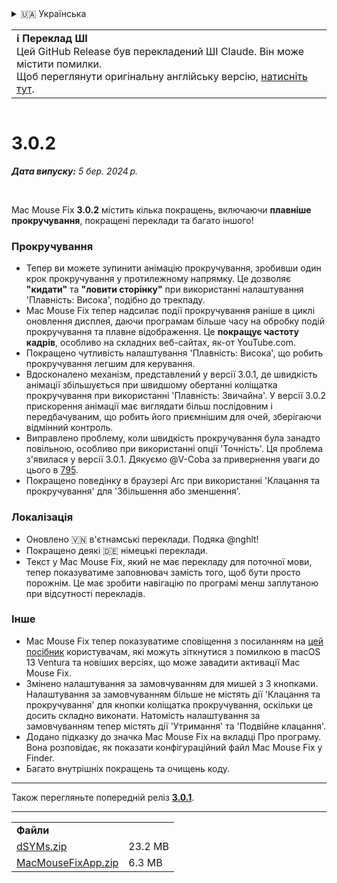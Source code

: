<details>
<summary>🇺🇦 Українська</summary>

[🇬🇧 English (GitHub Release)](https://github.com/noah-nuebling/mac-mouse-fix/releases/tag/3.0.2)\
[🇦🇩 Català](https://redirect.macmousefix.com/?target=mmf-release&tag=3.0.2&locale=ca)\
[🇩🇪 Deutsch](https://redirect.macmousefix.com/?target=mmf-release&tag=3.0.2&locale=de)\
[🇪🇸 Español](https://redirect.macmousefix.com/?target=mmf-release&tag=3.0.2&locale=es)\
[🇫🇷 Français](https://redirect.macmousefix.com/?target=mmf-release&tag=3.0.2&locale=fr)\
[🇮🇩 Indonesia](https://redirect.macmousefix.com/?target=mmf-release&tag=3.0.2&locale=id)\
[🇮🇹 Italiano](https://redirect.macmousefix.com/?target=mmf-release&tag=3.0.2&locale=it)\
[🇭🇺 Magyar](https://redirect.macmousefix.com/?target=mmf-release&tag=3.0.2&locale=hu)\
[🇳🇱 Nederlands](https://redirect.macmousefix.com/?target=mmf-release&tag=3.0.2&locale=nl)\
[🇵🇱 Polski](https://redirect.macmousefix.com/?target=mmf-release&tag=3.0.2&locale=pl)\
[🇧🇷 Português (Brasil)](https://redirect.macmousefix.com/?target=mmf-release&tag=3.0.2&locale=pt-BR)\
[🇵🇹 Português (Portugal)](https://redirect.macmousefix.com/?target=mmf-release&tag=3.0.2&locale=pt-PT)\
[🇷🇴 Română](https://redirect.macmousefix.com/?target=mmf-release&tag=3.0.2&locale=ro)\
[🇸🇪 Svenska](https://redirect.macmousefix.com/?target=mmf-release&tag=3.0.2&locale=sv)\
[🇻🇳 Tiếng Việt](https://redirect.macmousefix.com/?target=mmf-release&tag=3.0.2&locale=vi)\
[🇹🇷 Türkçe](https://redirect.macmousefix.com/?target=mmf-release&tag=3.0.2&locale=tr)\
[🇨🇿 Čeština](https://redirect.macmousefix.com/?target=mmf-release&tag=3.0.2&locale=cs)\
[🇬🇷 Ελληνικά](https://redirect.macmousefix.com/?target=mmf-release&tag=3.0.2&locale=el)\
[🇷🇺 Русский](https://redirect.macmousefix.com/?target=mmf-release&tag=3.0.2&locale=ru)\
**🇺🇦 Українська**\
[🇮🇱 עברית](https://redirect.macmousefix.com/?target=mmf-release&tag=3.0.2&locale=he)\
[🇸🇦 العربية](https://redirect.macmousefix.com/?target=mmf-release&tag=3.0.2&locale=ar)\
[🇮🇳 हिन्दी](https://redirect.macmousefix.com/?target=mmf-release&tag=3.0.2&locale=hi)\
[🇹🇭 ไทย](https://redirect.macmousefix.com/?target=mmf-release&tag=3.0.2&locale=th)\
[🇨🇳 中文 (简体)](https://redirect.macmousefix.com/?target=mmf-release&tag=3.0.2&locale=zh-Hans)\
[🇨🇳 中文 (繁體)](https://redirect.macmousefix.com/?target=mmf-release&tag=3.0.2&locale=zh-Hant)\
[🇭🇰 中文（香港)](https://redirect.macmousefix.com/?target=mmf-release&tag=3.0.2&locale=zh-HK)\
[🇯🇵 日本語](https://redirect.macmousefix.com/?target=mmf-release&tag=3.0.2&locale=ja)\
[🇰🇷 한국어](https://redirect.macmousefix.com/?target=mmf-release&tag=3.0.2&locale=ko)\
[Help translate Mac Mouse Fix to different languages!](https://github.com/noah-nuebling/mac-mouse-fix/discussions/731)
</details>
<table align=><td>
<b>ℹ️ Переклад ШІ</b><br>
Цей GitHub Release був перекладений ШІ Claude. Він може містити помилки.<br>
Щоб переглянути оригінальну англійську версію, <a href="https://github.com/noah-nuebling/mac-mouse-fix/releases/tag/3.0.2">натисніть тут</a>.
</td></table>

<table></table>

# 3.0.2
***Дата випуску:** 5 бер. 2024 р.*

<br>

Mac Mouse Fix **3.0.2** містить кілька покращень, включаючи **плавніше прокручування**, покращені переклади та багато іншого!

### Прокручування

- Тепер ви можете зупинити анімацію прокручування, зробивши один крок прокручування у протилежному напрямку. Це дозволяє **"кидати"** та **"ловити сторінку"** при використанні налаштування 'Плавність: Висока', подібно до трекпаду.
- Mac Mouse Fix тепер надсилає події прокручування раніше в циклі оновлення дисплея, даючи програмам більше часу на обробку подій прокручування та плавне відображення. Це **покращує частоту кадрів**, особливо на складних веб-сайтах, як-от YouTube.com.
- Покращено чутливість налаштування 'Плавність: Висока', що робить прокручування легшим для керування.
- Вдосконалено механізм, представлений у версії 3.0.1, де швидкість анімації збільшується при швидшому обертанні коліщатка прокручування при використанні 'Плавність: Звичайна'. У версії 3.0.2 прискорення анімації має виглядати більш послідовним і передбачуваним, що робить його приємнішим для очей, зберігаючи відмінний контроль.
- Виправлено проблему, коли швидкість прокручування була занадто повільною, особливо при використанні опції 'Точність'. Ця проблема з'явилася у версії 3.0.1. Дякуємо @V-Coba за привернення уваги до цього в [795](https://github.com/noah-nuebling/mac-mouse-fix/issues/795).
- Покращено поведінку в браузері Arc при використанні 'Клацання та прокручування' для 'Збільшення або зменшення'.

### Локалізація

- Оновлено 🇻🇳 в'єтнамські переклади. Подяка @nghlt!
- Покращено деякі 🇩🇪 німецькі переклади.
- Текст у Mac Mouse Fix, який не має перекладу для поточної мови, тепер показуватиме заповнювач замість того, щоб бути просто порожнім. Це має зробити навігацію по програмі менш заплутаною при відсутності перекладів.

### Інше

- Mac Mouse Fix тепер показуватиме сповіщення з посиланням на [цей посібник](https://github.com/noah-nuebling/mac-mouse-fix/discussions/861) користувачам, які можуть зіткнутися з помилкою в macOS 13 Ventura та новіших версіях, що може завадити активації Mac Mouse Fix.
- Змінено налаштування за замовчуванням для мишей з 3 кнопками. Налаштування за замовчуванням більше не містять дії 'Клацання та прокручування' для кнопки коліщатка прокручування, оскільки це досить складно виконати. Натомість налаштування за замовчуванням тепер містять дії 'Утримання' та 'Подвійне клацання'.
- Додано підказку до значка Mac Mouse Fix на вкладці Про програму. Вона розповідає, як показати конфігураційний файл Mac Mouse Fix у Finder.
- Багато внутрішніх покращень та очищень коду.

---

Також перегляньте попередній реліз [**3.0.1**](https://redirect.macmousefix.com/?target=mmf-release&tag=3.0.1&locale=uk).

---

<table align="start">
<tr>
    <td colspan=2>
        <b>Файли</b>
    </td>
</tr>
<tr>
    <td><a href="https://github.com/noah-nuebling/mac-mouse-fix/releases/download/3.0.2/dSYMs.zip">dSYMs.zip</a></td>
    <td>23.2 MB</td>
</tr>
<tr>
    <td><a href="https://github.com/noah-nuebling/mac-mouse-fix/releases/download/3.0.2/MacMouseFixApp.zip">MacMouseFixApp.zip</a></td>
    <td>6.3 MB</td>
</tr>
</table>